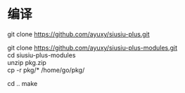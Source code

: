 # 编译
git clone https://github.com/ayuxy/siusiu-plus.git

git clone https://github.com/ayuxy/siusiu-plus-modules.git <br/>
cd siusiu-plus-modules <br/>
unzip pkg.zip <br/>
cp -r pkg/* /home/go/pkg/ <br/>

cd ..
make
